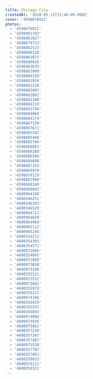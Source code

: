 ```yaml
---
title: Chicago City
createdAt: '2010-05-11T13:46:09.000Z'
cover: '4598678912'
photos:
  - '4598678912'
  - '4598061703'
  - '4598062027'
  - '4598679732'
  - '4598062523'
  - '4598680328'
  - '4598063075'
  - '4598680836'
  - '4598063635'
  - '4598063909'
  - '4598064259'
  - '4598681916'
  - '4598682210'
  - '4598065085'
  - '4598682802'
  - '4598683180'
  - '4598066119'
  - '4598683748'
  - '4598684068'
  - '4598684374'
  - '4598067339'
  - '4598067671'
  - '4598685202'
  - '4598685448'
  - '4598685704'
  - '4598068661'
  - '4598686288'
  - '4598686508'
  - '4598686698'
  - '4598687154'
  - '4598069919'
  - '4598070129'
  - '4598687980'
  - '4598688246'
  - '4598688602'
  - '4600964180'
  - '4600346251'
  - '4600346393'
  - '4600346529'
  - '4600964712'
  - '4600964828'
  - '4600964964'
  - '4600965112'
  - '4600965246'
  - '4600354211'
  - '4600354393'
  - '4600354571'
  - '4600972606'
  - '4600354865'
  - '4600972888'
  - '4600973058'
  - '4600973196'
  - '4600355521'
  - '4600973532'
  - '4600973682'
  - '4600355979'
  - '4600356131'
  - '4600974186'
  - '4600356429'
  - '4600356555'
  - '4600356693'
  - '4600974806'
  - '4600974936'
  - '4600975052'
  - '4600357239'
  - '4600357347'
  - '4600357465'
  - '4600975530'
  - '4600357707'
  - '4600357861'
  - '4600358033'
  - '4600976122'
  - '4600358331'
---
```



